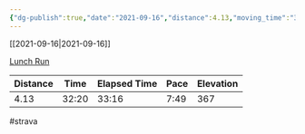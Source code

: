 ```yaml
---
{"dg-publish":true,"date":"2021-09-16","distance":4.13,"moving_time":"32:20","elapsed_time":"33:16","pace":"7:49","total_elevation_gain":367,"url":"https://www.strava.com/activities/5971213011","permalink":"/01-personal/strava/2021-09-16-lunch-run/","dgPassFrontmatter":true}
---
```



[[2021-09-16\|2021-09-16]]

[Lunch Run](https://www.strava.com/activities/5971213011)

| Distance | Time  | Elapsed Time | Pace | Elevation |
| -------- | ----- | ------------ | ---- | --------- |
| 4.13     | 32:20 | 33:16        | 7:49 | 367       |




#strava
